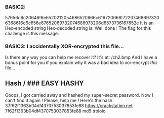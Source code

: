 ### BASIC2:
57656c6c20646f6e6520212054686520666c616720666f722074686973206368616c6c656e67652069732074686973206d6573736167652e
It is an Hex-encoded string
Hex-decoded string is:
Well done ! The flag for this challenge is this message.

### BASIC3: I accidentally XOR-encrypted this file...
Is there any way you can help me recover it? It's at: /ch2.bmp
And I have a bonus point for you if you explain why it was a bad idea to xor-encrypt *this* file...

## Hash     /       ### EASY HASHY
Ooops, I got carried away and hashed my super-secret password. Now I can't find it again ! Please,
help me ! Here's the hash: 37f62f1363b04df4370753037853fe88
https://crackstation.net
7f62f1363b04df4370753037853fe88     md5     trololo

